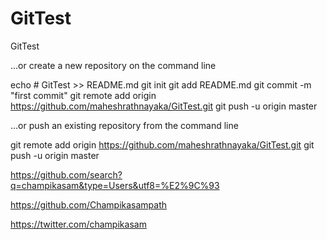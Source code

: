 # GitTest
GitTest

…or create a new repository on the command line


echo # GitTest >> README.md
git init
git add README.md
git commit -m "first commit"
git remote add origin https://github.com/maheshrathnayaka/GitTest.git
git push -u origin master

…or push an existing repository from the command line


git remote add origin https://github.com/maheshrathnayaka/GitTest.git
git push -u origin master


https://github.com/search?q=champikasam&type=Users&utf8=%E2%9C%93

https://github.com/Champikasampath

https://twitter.com/champikasam
